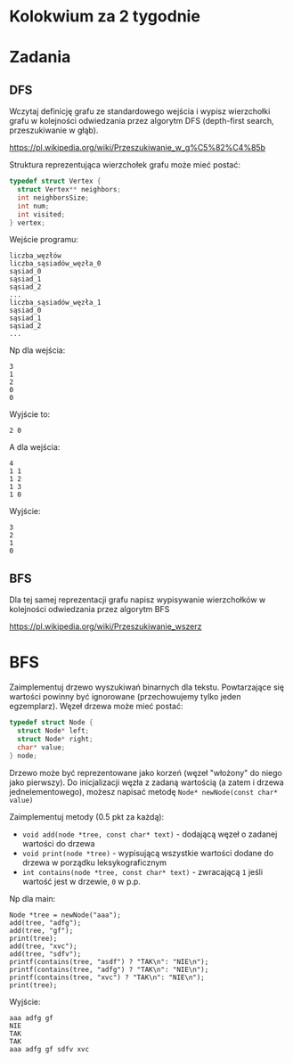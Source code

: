 # Kolokwium za 2 tygodnie

# Zadania

## DFS
Wczytaj definicję grafu ze standardowego wejścia i wypisz wierzchołki grafu w kolejności odwiedzania przez algorytm DFS (depth-first search, przeszukiwanie w głąb).

https://pl.wikipedia.org/wiki/Przeszukiwanie_w_g%C5%82%C4%85b


Struktura reprezentująca wierzchołek grafu może mieć postać:
```c
typedef struct Vertex {
  struct Vertex** neighbors;
  int neighborsSize;
  int num;
  int visited;
} vertex;
```

Wejście programu:
```
liczba_węzłów
liczba_sąsiadów_węzła_0
sąsiad_0
sąsiad_1
sąsiad_2
...
liczba_sąsiadów_węzła_1
sąsiad_0
sąsiad_1
sąsiad_2
...

```

Np dla wejścia:
```
3
1
2
0
0
```

Wyjście to:
```
2 0
```

A dla wejścia:
```
4
1 1
1 2
1 3
1 0
```
Wyjście:
```
3
2
1
0
```

## BFS
Dla tej samej reprezentacji grafu napisz wypisywanie wierzchołków w kolejności odwiedzania przez algorytm BFS

https://pl.wikipedia.org/wiki/Przeszukiwanie_wszerz

# BFS
Zaimplementuj drzewo wyszukiwań binarnych dla tekstu. Powtarzające się wartości powinny być ignorowane (przechowujemy tylko jeden egzemplarz).
Węzeł drzewa może mieć postać:
```c
typedef struct Node {
  struct Node* left;
  struct Node* right;
  char* value;
} node;
```

Drzewo może być reprezentowane jako korzeń (węzeł "włożony" do niego jako pierwszy).
Do inicjalizacji węzła z zadaną wartością (a zatem i drzewa jednelementowego), możesz napisać metodę `Node* newNode(const char* value)`

Zaimplementuj metody (0.5 pkt za każdą):

 - `void add(node *tree, const char* text)` - dodającą węzeł o zadanej wartości do drzewa
 - `void print(node *tree)` - wypisującą wszystkie wartości dodane do drzewa w porządku leksykograficznym
 - `int contains(node *tree, const char* text)` - zwracającą `1` jeśli wartość jest w drzewie, `0` w p.p.

Np dla main:
```
Node *tree = newNode("aaa");
add(tree, "adfg");
add(tree, "gf");
print(tree);
add(tree, "xvc");
add(tree, "sdfv");
printf(contains(tree, "asdf") ? "TAK\n": "NIE\n");
printf(contains(tree, "adfg") ? "TAK\n": "NIE\n");
printf(contains(tree, "xvc") ? "TAK\n": "NIE\n");
print(tree);

```
Wyjście:
```
aaa adfg gf
NIE
TAK
TAK
aaa adfg gf sdfv xvc 
```
